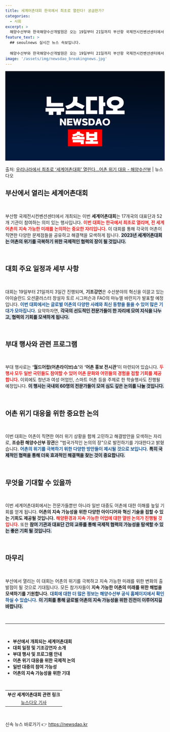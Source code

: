 ```yaml
---
title: 세계어촌대회 한국에서 최초로 열린다! 궁금한가?
categories:
  - 사회
excerpt: >
  해양수산부와 한국해양수산개발원은 오는 19일부터 21일까지 부산항 국제전시컨벤션센터에서 2023년 세계어촌대…
feature_text: >
  ## seoulnews 실시간 뉴스 속보입니다.

  해양수산부와 한국해양수산개발원은 오는 19일부터 21일까지 부산항 국제전시컨벤션센터에서 2023년 세계어촌대…
image: '/assets/img/newsdao_breakingnews.jpg'
---
```


![뉴스다오 속보](/assets/img/newsdao_breakingnews.jpg)

<p>출처: <a href="https://newsdao.kr/1960" rel="dofollow">우리나라에서 최초로 ‘세계어촌대회’ 열린다…어촌 위기 대응 - 해양수산부</a> | 뉴스다오</p>

<h2 data-ke-size="size26">부산에서 열리는 세계어촌대회</h2>

<p data-ke-size="size16">&nbsp;</p>

부산항 국제전시컨벤션센터에서 개최되는 이번 <b>세계어촌대회</b>는 17개국의 대표단과 52개 기관이 참여하는 의미 있는 행사입니다. <b><span style="color: #ee2323;">이번 대회는 한국에서 최초로 열리며, 전 세계 어촌의 지속 가능한 미래를 논의하는 중요한 자리입니다.</span></b> 이 대회를 통해 각국의 어촌이 직면한 다양한 문제점들을 공유하고 해결책을 모색하게 됩니다. <b><span style="background-color: #21538527;">2023년 세계어촌대회는 어촌의 위기를 극복하기 위한 국제적인 협력의 장이 될 것입니다.</span></b>

<p data-ke-size="size16">&nbsp;</p>

<h2 data-ke-size="size26">대회 주요 일정과 세부 사항</h2>

<p data-ke-size="size16">&nbsp;</p>

대회는 19일부터 21일까지 3일간 진행되며, <b>기조강연</b>은 수산분야의 혁신을 이끌고 있는 아이슬란드 오션클러스터 창설자 토르 시그퍼슨과 FAO의 마뉴엘 바란지가 발표할 예정입니다. <b><span style="color: #1a5490;">이번 대회에서는 글로벌 어촌의 다양한 사례와 최신 동향을 들을 수 있어 많은 기대가 모아집니다.</span></b> 요약하자면, <b><span style="background-color: #21538527;">각국의 선도적인 전문가들이 한 자리에 모여 지식을 나누고, 협력의 기회를 모색하게 됩니다.</span></b>

<p data-ke-size="size16">&nbsp;</p>

<h2 data-ke-size="size26">부대 행사와 관련 프로그램</h2>

<p data-ke-size="size16">&nbsp;</p>

부대 행사로는 <b>‘월드어랍(어촌라이브)쇼’</b>와 <b>‘어촌 홍보 전시관’</b>이 마련되어 있습니다. <b><span style="color: #ee2323;">두 행사 모두 일반 국민들도 참여할 수 있어 어촌 문화와 어민들의 경험을 접할 기회를 제공합니다.</span></b> 이외에도 청년과 여성 어업인, 스마트 어촌 등을 주제로 한 학술행사도 진행될 예정입니다. <b><span style="background-color: #21538527;">이 행사는 국내외 60명의 전문가들이 모여 심도 깊은 논의를 나눌 것입니다.</span></b>

<p data-ke-size="size16">&nbsp;</p>

<h2 data-ke-size="size26">어촌 위기 대응을 위한 중요한 논의</h2>

<p data-ke-size="size16">&nbsp;</p>

이번 대회는 어촌이 직면한 여러 위기 상황을 함께 고민하고 해결방안을 모색하는 자리로, <b>조승환 해양수산부 장관</b>은 "범국가적인 논의의 장"으로 발전하기를 기대한다고 밝혔습니다. <b><span style="color: #1a5490;">어촌의 위기를 극복하기 위한 다양한 방안들이 제시될 것으로 보입니다.</span></b> <b><span style="background-color: #21538527;">특히 국제적인 협력을 통해 더욱 효과적인 해결책을 찾는 것이 중요합니다.</span></b>

<p data-ke-size="size16">&nbsp;</p>

<h2 data-ke-size="size26">무엇을 기대할 수 있을까</h2>

<p data-ke-size="size16">&nbsp;</p>

이번 세계어촌대회에서는 전문가들뿐만 아니라 일반 대중도 어촌에 대한 이해를 높일 기회를 얻게 됩니다. <b>어촌의 지속 가능성을 위한 다양한 아이디어와 혁신 기술을 접할 수 있는 기회도 제공될 것입니다.</b> <b><span style="color: #ee2323;">해양환경과 지속 가능한 어업에 대한 열띤 논의가 진행될 것입니다.</span></b> 또한 <b><span style="background-color: #21538527;">참여 기관과 대표단 간의 교류를 통해 국제적 협력의 가능성을 탐색할 수 있는 좋은 기회 될 것입니다.</span></b>

<p data-ke-size="size16">&nbsp;</p>

<h2 data-ke-size="size26">마무리</h2>

<p data-ke-size="size16">&nbsp;</p>

부산에서 열리는 이 대회는 어촌의 위기를 극복하고 지속 가능한 미래를 위한 변화의 출발점이 될 것으로 기대됩니다. 모든 참가자들이 <b>지속 가능한 어촌의 미래를 위한 해법을 모색하기를 기원합니다.</b> <b><span style="color: #1a5490;">대회에 대한 더 많은 정보는 해양수산부 공식 홈페이지에서 확인하실 수 있습니다.</span></b> <b><span style="background-color: #21538527;">이 기회를 통해 글로벌 어촌의 지속 가능성을 위한 진전이 이루어지길 바랍니다.</span></b>

<p data-ke-size="size16">&nbsp;</p>

<hr>

<p data-ke-size="size16">&nbsp;</p>

<ul>
    <li><b>부산에서 개최되는 세계어촌대회</b></li>
    <li><b>대회 일정 및 기조강연자 소개</b></li>
    <li><b>부대 행사 및 프로그램 안내</b></li>
    <li><b>어촌 위기 대응을 위한 국제적 논의</b></li>
    <li><b>일반 대중의 참여 가능성</b></li>
    <li><b>어촌의 지속 가능성을 위한 기대</b></li>
</ul>

<p data-ke-size="size16">&nbsp;</p>

<table style="width: 100%; border-collapse: collapse;">
    <tr>
        <td style="text-align: center; height: 17px;"><b>부산 세계어촌대회 관련 링크</b></td>
    </tr>
    <tr>
        <td style="text-align: center; height: 17px;"><a href="https://newsdao.kr/1960">뉴스다오 기사</a></td>
    </tr>
</table>

<p data-ke-size="size16">&nbsp;</p> 

신속 뉴스 바로가기 👉 <a href="https://newsdao.kr" rel="dofollow">https://newsdao.kr</a>


